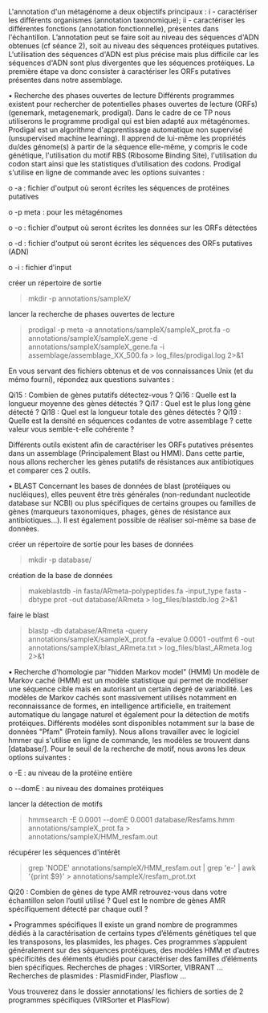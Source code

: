 L'annotation d'un métagénome a deux objectifs principaux : i - caractériser les différents organismes (annotation taxonomique); ii - caractériser les différentes fonctions (annotation fonctionnelle), présentes dans l'échantillon. L’annotation peut se faire soit au niveau des séquences d'ADN obtenues (cf séance 2), soit au niveau des séquences protéiques putatives. L'utilisation des séquences d'ADN est plus précise mais plus difficile car les séquences d'ADN sont plus divergentes que les séquences protéiques. La première étape va donc consister à caractériser les ORFs putatives présentes dans notre assemblage.

•	Recherche des phases ouvertes de lecture
Différents programmes existent pour rechercher de potentielles phases ouvertes de lecture (ORFs) (genemark, metagenemark, prodigal). Dans le cadre de ce TP nous utiliserons le programme prodigal qui est bien adapté aux métagénomes. Prodigal est un algorithme d'apprentissage automatique non supervisé (unsupervised machine learning). Il apprend de lui-même les propriétés du/des génome(s) à partir de la séquence elle-même, y compris le code génétique, l'utilisation du motif RBS (Ribosome Binding Site), l'utilisation du codon start ainsi que les statistiques d’utilisation des codons.
Prodigal s'utilise en ligne de commande avec les options suivantes :

o	-a : fichier d'output où seront écrites les séquences de protéines putatives

o	-p meta : pour les métagénomes

o	-o : fichier d'output où seront écrites les données sur les ORFs détectées

o	-d : fichier d'output où seront écrites les séquences des ORFs putatives (ADN)

o	-i : fichier d'input

créer un répertoire de sortie

> mkdir  -p  annotations/sampleX/

lancer la recherche de phases ouvertes de lecture

> prodigal  -p  meta  -a  annotations/sampleX/sampleX_prot.fa  -o  annotations/sampleX/sampleX.gene  -d  annotations/sampleX/sampleX_gene.fa    -i  assemblage/assemblage_XX_500.fa  >  log_files/prodigal.log  2>&1

En vous servant des fichiers obtenus et de vos connaissances Unix (et du mémo fourni), répondez aux questions suivantes :

Qi15 : Combien de gènes putatifs détectez-vous ?
Qi16 : Quelle est la longueur moyenne des gènes détectés ?
Qi17 : Quel est le plus long gène détecté ?
Qi18 : Quel est la longueur totale des gènes détectés ?
Qi19 : Quelle est la densité en séquences codantes de votre assemblage ? cette valeur vous semble-t-elle cohérente ?

Différents outils existent afin de caractériser les ORFs putatives présentes dans un assemblage (Principalement Blast ou HMM). Dans cette partie, nous allons rechercher les gènes putatifs de résistances aux antibiotiques et comparer ces 2 outils.

•	BLAST
Concernant les bases de données de blast (protéiques ou nucléiques), elles peuvent être très générales (non-redundant nucleotide database sur NCBI) ou plus spécifiques de certains groupes ou familles de gènes (marqueurs taxonomiques, phages, gènes de résistance aux antibiotiques...). Il est également possible de réaliser soi-même sa base de données.

créer un répertoire de sortie pour les bases de données

> mkdir  -p  database/

création de la base de données

> makeblastdb  -in fasta/ARmeta-polypeptides.fa  -input_type fasta  -dbtype prot  -out database/ARmeta  >  log_files/blastdb.log  2>&1

faire le blast

> blastp  -db database/ARmeta  -query annotations/sampleX/sampleX_prot.fa  -evalue 0.0001  -outfmt 6  -out annotations/sampleX/blast_ARmeta.txt  >  log_files/blast_ARmeta.log  2>&1

•	Recherche d'homologie par "hidden Markov model" (HMM)
Un modèle de Markov caché (HMM) est un modèle statistique qui permet de modéliser une séquence cible mais en autorisant un certain degré de variabilité. Les modèles de Markov cachés sont massivement utilisés notamment en reconnaissance de formes, en intelligence artificielle, en traitement automatique du langage naturel et également pour la détection de motifs protéiques. Différents modèles sont disponibles notamment sur la base de données "Pfam" (Protein family).
Nous allons travailler avec le logiciel hmmer qui s'utilise en ligne de commande, les modèles se trouvent dans [database/]. Pour le seuil de la recherche de motif, nous avons les deux options suivantes :

o	-E : au niveau de la protéine entière

o	--domE : au niveau des domaines protéiques

lancer la détection de motifs

> hmmsearch  -E  0.0001  --domE  0.0001  database/Resfams.hmm  annotations/sampleX_prot.fa  >  annotations/sampleX/HMM_resfam.out

récupérer les séquences d'intérêt

> grep  'NODE'  annotations/sampleX/HMM_resfam.out  |  grep  'e-'  |  awk  '{print  $9}'  >  annotations/sampleX/resfam_prot.txt

Qi20 : Combien de gènes de type AMR retrouvez-vous dans votre échantillon selon l’outil utilisé ? Quel est le nombre de gènes AMR spécifiquement détecté par chaque outil ?

•	Programmes spécifiques
Il existe un grand nombre de programmes dédiés à la caractérisation de certains types d’éléments génétiques tel que les transposons, les plasmides, les phages. Ces programmes s’appuient généralement sur des séquences protéiques, des modèles HMM et d’autres spécificités des éléments étudiés pour caractériser des familles d’éléments bien spécifiques.
Recherches de phages : VIRSorter, VIBRANT …
Recherches de plasmides : PlasmidFinder, Plasflow …

Vous trouverez dans le dossier annotations/ les fichiers de sorties de 2 programmes spécifiques (VIRSorter et PlasFlow)

